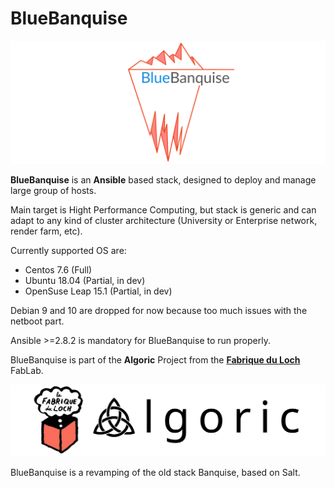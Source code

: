# BlueBanquise
![BlueBanquise Logo](pictures/BlueBanquise_logo_large.svg)

**BlueBanquise** is an **Ansible** based stack, designed to deploy and manage large group of hosts.

Main target is Hight Performance Computing, but stack is generic and can adapt to any kind of cluster architecture (University or Enterprise network, render farm, etc).

Currently supported OS are:

* Centos 7.6 (Full)
* Ubuntu 18.04 (Partial, in dev)
* OpenSuse Leap 15.1 (Partial, in dev)

Debian 9 and 10 are dropped for now because too much issues with the netboot part.

Ansible >=2.8.2 is mandatory for BlueBanquise to run properly.

BlueBanquise is part of the **Algoric** Project from the [**Fabrique du Loch**](https://www.lafabriqueduloch.org/fr/accueil/) FabLab.

![BlueBanquise Logo](pictures/FabriqueDuLochAlgoric_logo_large.svg)

BlueBanquise is a revamping of the old stack Banquise, based on Salt.
